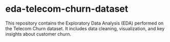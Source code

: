# eda-telecom-churn-dataset
This repository contains the Exploratory Data Analysis (EDA) performed on the Telecom Churn dataset. It includes data cleaning, visualization, and key insights about customer churn.
